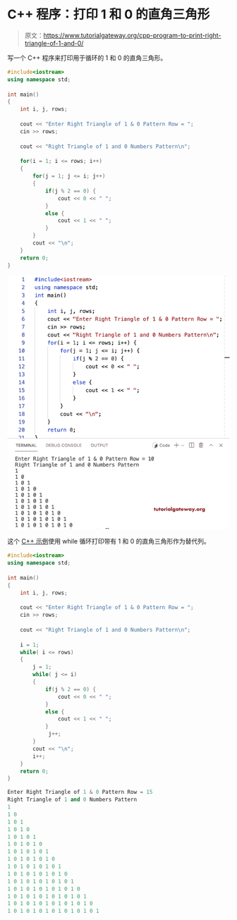 # C++ 程序：打印 1 和 0 的直角三角形

> 原文：<https://www.tutorialgateway.org/cpp-program-to-print-right-triangle-of-1-and-0/>

写一个 C++ 程序来打印用于循环的 1 和 0 的直角三角形。

```cpp
#include<iostream>
using namespace std;

int main()
{
	int i, j, rows;

    cout << "Enter Right Triangle of 1 & 0 Pattern Row = ";
    cin >> rows;

    cout << "Right Triangle of 1 and 0 Numbers Pattern\n"; 

    for(i = 1; i <= rows; i++)
    {
    	for(j = 1; j <= i; j++)
		{
            if(j % 2 == 0) {
                cout << 0 << " ";
            }
            else {
                cout << 1 << " ";
            } 
        }
        cout << "\n";
    }		
 	return 0;
}
```

![C++ Program to Print Right Triangle of 1 and 0](img/f49c2d012d4775c87381c0ac5b25cd57.png)

这个 [C++ 示例](https://www.tutorialgateway.org/cpp-programs/)使用 while 循环打印带有 1 和 0 的直角三角形作为替代列。

```cpp
#include<iostream>
using namespace std;

int main()
{
	int i, j, rows;

    cout << "Enter Right Triangle of 1 & 0 Pattern Row = ";
    cin >> rows;

    cout << "Right Triangle of 1 and 0 Numbers Pattern\n"; 

    i = 1;
    while( i <= rows)
    {
        j = 1;
    	while( j <= i)
		{
            if(j % 2 == 0) {
                cout << 0 << " ";
            }
            else {
                cout << 1 << " ";
            } 
             j++;
        }
        cout << "\n";
        i++;
    }		
 	return 0;
}
```

```cpp
Enter Right Triangle of 1 & 0 Pattern Row = 15
Right Triangle of 1 and 0 Numbers Pattern
1 
1 0 
1 0 1 
1 0 1 0 
1 0 1 0 1 
1 0 1 0 1 0 
1 0 1 0 1 0 1 
1 0 1 0 1 0 1 0 
1 0 1 0 1 0 1 0 1 
1 0 1 0 1 0 1 0 1 0 
1 0 1 0 1 0 1 0 1 0 1 
1 0 1 0 1 0 1 0 1 0 1 0 
1 0 1 0 1 0 1 0 1 0 1 0 1 
1 0 1 0 1 0 1 0 1 0 1 0 1 0 
1 0 1 0 1 0 1 0 1 0 1 0 1 0 1
```